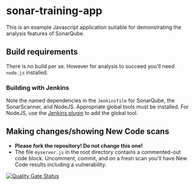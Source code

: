 # sonar-training-app

This is an example Javascript application suitable for demonstrating the analysis features of SonarQube.

## Build requirements
There is no build per se. However for analysis to succeed you'll need `node.js` installed.

### Building with Jenkins
Note the named dependencies in the `Jenkinsfile` for SonarQube, the SonarScanner, and NodeJS. Appropriate global tools must be installed. For NodeJS, use the [Jenkins plugin](https://plugins.jenkins.io/nodejs/) to add the global tool.

## Making changes/showing New Code scans
* __Please fork the repository! Do not change this one!__
* The file `myserver.js` in the root directory contains a commented-out code block. Uncomment, commit, and on a fresh scan you'll have New Code results including a vulnerability.

[![Quality Gate Status](https://sycolatest.eu.ngrok.io/api/project_badges/measure?project=github-actions-sonar-training-app&metric=alert_status&token=sqb_9852c36b0bef680eb1439c599a081b7b3e9e7bdb)](https://sycolatest.eu.ngrok.io/dashboard?id=github-actions-sonar-training-app)




